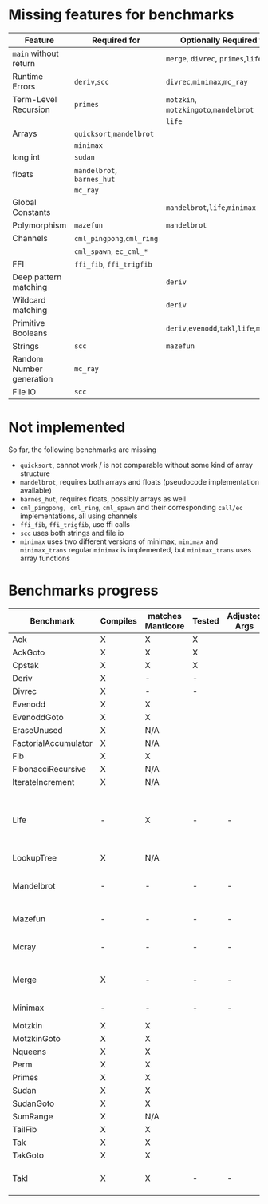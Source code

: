 # Missing features for benchmarks

| Feature                       | Required for              | Optionally Required for                  |
| ----------------------------- | ------------------------- | ---------------------------------------- |
| `main` without return         |                           | `merge`, `divrec`, `primes`,`life`       |
| Runtime Errors                | `deriv`,`scc`             | `divrec`,`minimax`,`mc_ray`              |
| Term-Level Recursion          | `primes`                  | `motzkin`, `motzkingoto`,`mandelbrot`    |
|                               |                           | `life`                                   |
| Arrays                        | `quicksort`,`mandelbrot`  |                                          |
|                               | `minimax`                 |                                          |
| long int                      | `sudan`                   |                                          |
| floats                        | `mandelbrot`, `barnes_hut`|                                          |
|                               | `mc_ray`                  |                                          | 
| Global Constants              |                           | `mandelbrot`,`life`,`minimax`            |
| Polymorphism                  | `mazefun`                 | `mandelbrot`                             |
| Channels                      | `cml_pingpong`,`cml_ring` |                                          |
|                               | `cml_spawn`, `ec_cml_*`   |                                          | 
| FFI                           | `ffi_fib`, `ffi_trigfib`  |                                          |
| Deep pattern matching         |                           | `deriv`                                  |
| Wildcard matching             |                           | `deriv`                                  | 
| Primitive Booleans            |                           | `deriv`,`evenodd`,`takl`,`life`,`minimax`| 
| Strings                       | `scc`                     | `mazefun`                                |
| Random Number generation      | `mc_ray`                  |                                          |
| File IO                       | `scc`                     |                                          |

# Not implemented 

So far, the following benchmarks are missing 

* `quicksort`, cannot work / is not comparable without some kind of array structure
* `mandelbrot`, requires both arrays and floats (pseudocode implementation available)
* `barnes_hut`, requires floats, possibly arrays as well
* `cml_pingpong, cml_ring`, `cml_spawn` and their corresponding `call/ec` implementations, all using channels
* `ffi_fib`, `ffi_trigfib`, use ffi calls
* `scc` uses both strings and file io
* `minimax` uses two different versions of minimax, `minimax` and `minimax_trans`
    regular `minimax` is implemented, but `minimax_trans` uses array functions

# Benchmarks progress 

| Benchmark             | Compiles  | matches Manticore | Tested | Adjusted Args | Notes |
| --------------------- | --------- | ----------------- | ------ | ------------- | ----- |
| Ack                   | X         | X                 | X      |
| AckGoto               | X         | X                 | X      |
| Cpstak                | X         | X                 | X      |
| Deriv                 | X         | -                 | -      | | | requires runtime errors |
| Divrec                | X         | -                 | -      | | | requires runtime errors |
| Evenodd               | X         | X                 | 
| EvenoddGoto           | X         | X                 |
| EraseUnused           | X         | N/A               |
| FactorialAccumulator  | X         | N/A               |
| Fib                   | X         | X                 |
| FibonacciRecursive    | X         | N/A               |
| IterateIncrement      | X         | N/A               |
| Life                  | -         | X                 | - | - | Snytax error I can't find right now |
| LookupTree            | X         | N/A               |
| Mandelbrot            | -         | -                 | - | - | requires floats and arrays |
| Mazefun               | -         | -                 | - | - | requires strings           |
| Mcray                 | -         | -                 | - | - | requires floats and rng    | 
| Merge                 | X         | -                 | - | - | requires runtime errors |
| Minimax               | -         | -                 | - | - | requires arrays
| Motzkin               | X         | X                 |
| MotzkinGoto           | X         | X                 |
| Nqueens               | X         | X                 |
| Perm                  | X         | X                 |
| Primes                | X         | X                 |
| Sudan                 | X         | X                 |
| SudanGoto             | X         | X                 |
| SumRange              | X         | N/A               |
| TailFib               | X         | X                 |
| Tak                   | X         | X                 |
| TakGoto               | X         | X                 |
| Takl                  | X         | X                 | - | - | requires runtime errors |
